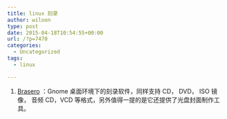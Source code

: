 ```yaml
---
title: linux 刻录
author: wiloon
type: post
date: 2015-04-18T10:54:55+00:00
url: /?p=7470
categories:
  - Uncategorized
tags:
  - linux

---
```

  1. [Brasero][1] ：Gnome 桌面环境下的刻录软件，同样支持 CD， DVD， ISO 镜像， 音频 CD，VCD 等格式，另外值得一提的是它还提供了光盘封面制作工具。

 [1]: http://projects.gnome.org/brasero/